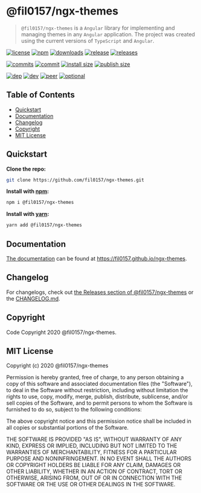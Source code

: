 # @fil0157/ngx-themes

> `@fil0157/ngx-themes` is a `Angular` library for implementing and managing themes in any `Angular` application.
The project was created using the current versions of `TypeScript` and `Angular`.

[![license](https://badgen.net/npm/license/@fil0157/ngx-themes)](LICENSE.md)
[![npm](https://badgen.net/npm/v/@fil0157/ngx-themes)](https://www.npmjs.com/package/@fil0157/ngx-themes)
[![downloads](https://badgen.net/npm/dt/@fil0157/ngx-themes)](https://www.npmjs.com/package/@fil0157/ngx-themes)
[![release](https://badgen.net/github/release/fil0157/ngx-themes)](https://github.com/fil0157/ngx-themes/releases)
[![releases](https://badgen.net/github/releases/fil0157/ngx-themes)](https://github.com/fil0157/ngx-themes/releases)

[![commits](https://badgen.net/github/commits/fil0157/ngx-themes)](https://github.com/fil0157/ngx-themes/commits/master)
[![commit](https://badgen.net/github/last-commit/fil0157/ngx-themes)](https://github.com/fil0157/ngx-themes/commits/master)
[![install size](https://badgen.net/packagephobia/install/@fil0157/ngx-themes)](https://github.com/fil0157/ngx-themes)
[![publish size](https://badgen.net/packagephobia/publish/@fil0157/ngx-themes)](https://github.com/fil0157/ngx-themes)

[![dep](https://badgen.net/david/dep/fil0157/ngx-themes)](https://github.com/fil0157/ngx-themes)
[![dev](https://badgen.net/david/dev/fil0157/ngx-themes)](https://github.com/fil0157/ngx-themes)
[![peer](https://badgen.net/david/peer/fil0157/ngx-themes)](https://github.com/fil0157/ngx-themes)
[![optional](https://badgen.net/david/optional/fil0157/ngx-themes)](https://github.com/fil0157/ngx-themes)

## Table of Contents

- [Quickstart](#Quickstart)
- [Documentation](#documentation)
- [Changelog](#Changelog)
- [Copyright](#Copyright)
- [MIT License](#MIT-License)

## Quickstart

**Clone the repo:**

``` bash
git clone https://github.com/fil0157/ngx-themes.git
```

**Install with [npm](https://www.npmjs.com):**

``` bash
npm i @fil0157/ngx-themes
```

**Install with [yarn](https://yarnpkg.com/):**

``` bash
yarn add @fil0157/ngx-themes
```

## Documentation

[The documentation](https://fil0157.github.io/ngx-themes/docs) can be found at <https://fil0157.github.io/ngx-themes>. 

## Changelog

For changelogs, check out [the Releases section of @fil0157/ngx-themes](https://github.com/fil0157/ngx-themes/releases)
or the [CHANGELOG.md](CHANGELOG.md).

## Copyright

Code Copyright 2020 @fil0157/ngx-themes.

## MIT License

Copyright (c) 2020 @fil0157/ngx-themes

Permission is hereby granted, free of charge, to any person obtaining a copy
of this software and associated documentation files (the "Software"), to deal
in the Software without restriction, including without limitation the rights
to use, copy, modify, merge, publish, distribute, sublicense, and/or sell
copies of the Software, and to permit persons to whom the Software is
furnished to do so, subject to the following conditions:

The above copyright notice and this permission notice shall be included in all
copies or substantial portions of the Software.

THE SOFTWARE IS PROVIDED "AS IS", WITHOUT WARRANTY OF ANY KIND, EXPRESS OR
IMPLIED, INCLUDING BUT NOT LIMITED TO THE WARRANTIES OF MERCHANTABILITY,
FITNESS FOR A PARTICULAR PURPOSE AND NONINFRINGEMENT. IN NO EVENT SHALL THE
AUTHORS OR COPYRIGHT HOLDERS BE LIABLE FOR ANY CLAIM, DAMAGES OR OTHER
LIABILITY, WHETHER IN AN ACTION OF CONTRACT, TORT OR OTHERWISE, ARISING FROM,
OUT OF OR IN CONNECTION WITH THE SOFTWARE OR THE USE OR OTHER DEALINGS IN THE
SOFTWARE.